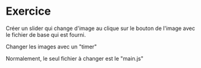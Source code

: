 # Exercice

Créer un slider qui change d'image au clique sur le bouton de l'image avec le fichier de base qui est fourni.

Changer les images avec un "timer"

Normalement, le seul fichier à changer est le "main.js"
